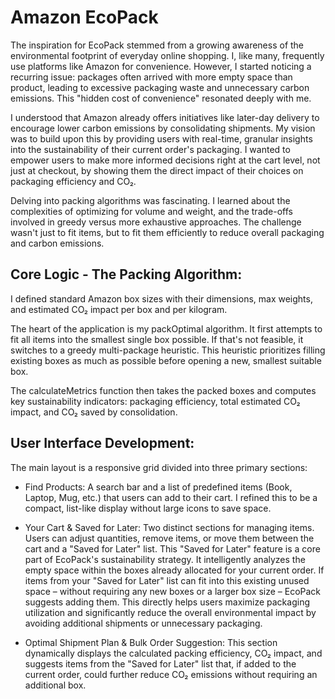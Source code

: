 # Amazon EcoPack

The inspiration for EcoPack stemmed from a growing awareness of the environmental footprint of everyday online shopping. I, like many, frequently use platforms like Amazon for convenience. However, I started noticing a recurring issue: packages often arrived with more empty space than product, leading to excessive packaging waste and unnecessary carbon emissions. This "hidden cost of convenience" resonated deeply with me.

I understood that Amazon already offers initiatives like later-day delivery to encourage lower carbon emissions by consolidating shipments. My vision was to build upon this by providing users with real-time, granular insights into the sustainability of their current order's packaging. I wanted to empower users to make more informed decisions right at the cart level, not just at checkout, by showing them the direct impact of their choices on packaging efficiency and CO₂.

Delving into packing algorithms was fascinating. I learned about the complexities of optimizing for volume and weight, and the trade-offs involved in greedy versus more exhaustive approaches. The challenge wasn't just to fit items, but to fit them efficiently to reduce overall packaging and carbon emissions.

## Core Logic - The Packing Algorithm:

I defined standard Amazon box sizes with their dimensions, max weights, and estimated CO₂ impact per box and per kilogram.

The heart of the application is my packOptimal algorithm. It first attempts to fit all items into the smallest single box possible. If that's not feasible, it switches to a greedy multi-package heuristic. This heuristic prioritizes filling existing boxes as much as possible before opening a new, smallest suitable box.

The calculateMetrics function then takes the packed boxes and computes key sustainability indicators: packaging efficiency, total estimated CO₂ impact, and CO₂ saved by consolidation.

## User Interface Development:

The main layout is a responsive grid divided into three primary sections:

- Find Products: A search bar and a list of predefined items (Book, Laptop, Mug, etc.) that users can add to their cart. I refined this to be a compact, list-like display without large icons to save space.

- Your Cart & Saved for Later: Two distinct sections for managing items. Users can adjust quantities, remove items, or move them between the cart and a "Saved for Later" list. This "Saved for Later" feature is a core part of EcoPack's sustainability strategy. It intelligently analyzes the empty space within the boxes already allocated for your current order. If items from your "Saved for Later" list can fit into this existing unused space – without requiring any new boxes or a larger box size – EcoPack suggests adding them. This directly helps users maximize packaging utilization and significantly reduce the overall environmental impact by avoiding additional shipments or unnecessary packaging.

- Optimal Shipment Plan & Bulk Order Suggestion: This section dynamically displays the calculated packing efficiency, CO₂ impact, and suggests items from the "Saved for Later" list that, if added to the current order, could further reduce CO₂ emissions without requiring an additional box.